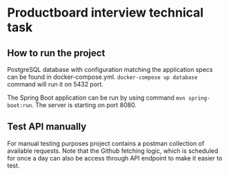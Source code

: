 # Productboard interview technical task

## How to run the project
PostgreSQL database with configuration matching the application specs can be found in docker-compose.yml. 
`docker-compose up database` command will run it on 5432 port.

The Spring Boot application can be run by using command `mvn spring-boot:run`.
The server is starting on port 8080.

## Test API manually

For manual testing purposes project contains a postman collection of available requests.
Note that the Github fetching logic, which is scheduled for once a day can also be access through API endpoint to make it easier to test.